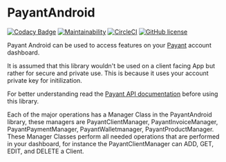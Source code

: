 # PayantAndroid

[![Codacy Badge](https://api.codacy.com/project/badge/Grade/8d9c76bd609b45e9b873efe4f619cd9e)](https://app.codacy.com/app/LEMUBIT/PayantAndroid?utm_source=github.com&utm_medium=referral&utm_content=LEMUBIT/PayantAndroid&utm_campaign=badger)
[![Maintainability](https://api.codeclimate.com/v1/badges/9239daa9216d4e97f328/maintainability)](https://codeclimate.com/github/LEMUBIT/PayantAndroid/maintainability)
[![CircleCI](https://circleci.com/gh/LEMUBIT/PayantAndroid.svg?style=svg)](https://circleci.com/gh/LEMUBIT/PayantAndroid)
[![GitHub license](https://img.shields.io/badge/license-Apache%20License%202.0-blue.svg?style=flat)](http://www.apache.org/licenses/LICENSE-2.0)

Payant Android can be used to access features on your [Payant](https://payant.ng/) account dashboard. 

It is assumed that this library wouldn't be used on a client facing App but rather for secure and private use. This is because it uses your account private key for initilization. 

For better understanding read the [Payant API documentation](https://developers.payant.ng/overview) before using this library.

Each of the major operations has a Manager Class in the PayantAndroid library, these managers are PayantClientManager, PayantInvoiceManager, PayantPaymentManager, PayantWalletmanager, PayantProductManager. These Manager Classes perform all needed operations that are performed in your dashboard, for instance the PayantClientManager can ADD, GET, EDIT, and DELETE a Client. 
